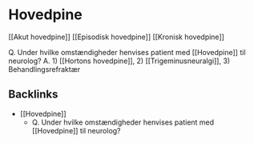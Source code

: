 # Hovedpine
[[Akut hovedpine]]
[[Episodisk hovedpine]]
[[Kronisk hovedpine]]

Q. Under hvilke omstændigheder henvises patient med [[Hovedpine]] til neurolog?
A. 1) [[Hortons hovedpine]], 2) [[Trigeminusneuralgi]], 3) Behandlingsrefraktær

## Backlinks
* [[Hovedpine]]
	* Q. Under hvilke omstændigheder henvises patient med [[Hovedpine]] til neurolog?

<!-- #anki/tag/med/GP #anki/deck/Medicine #anki/tag/med/Neurology #anki/tag/med/Neurosurgery -->

<!-- {BearID:82A6EB55-B0BE-4D86-B1A8-55B8DF93997B-3083-00000A7A2DE780A7} -->
